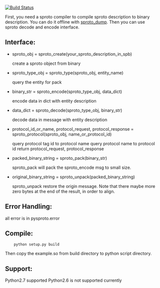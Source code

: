 [![Build Status](https://travis-ci.org/spin6lock/python-sproto.svg?branch=master)](https://travis-ci.org/spin6lock/python-sproto)

First, you need a sproto compiler to compile sproto
description to binary description. You can do it offline with [sproto_dump](https://github.com/lvzixun/sproto_dump).
Then you can use sproto decode and encode interface.

Interface:
----------

* sproto_obj = sproto_create(your_sproto_description_in_spb)

    create a sproto object from binary

* sproto_type_obj = sproto_type(sproto_obj, entity_name)

    query the entity for pack

* binary_str = sproto_encode(sproto_type_obj, data_dict)

    encode data in dict with entity description

* data_dict = sproto_decode(sproto_type_obj, binary_str)

    decode data in message with entity description
    
* protocol_id_or_name, protocol_request, protocol_response = sproto_protocol(sproto_obj, name_or_protocol_id)

    query protocol tag id to protocol name
    query protocol name to protocol id
    return protocol_request, protocol_response

* packed_binary_string = sproto_pack(binary_str)

    sproto_pack will pack the sproto_encode msg to small size.
    
* original_binary_string = sproto_unpack(packed_binary_string)
 
    sproto_unpack restore the origin message. Note that there maybe more zero bytes at the end of the result, in order to align.

Error Handling:
---------------
all error is in pysproto.error

Compile:
--------

```
    python setup.py build
```
    
Then copy the example.so from build directory to python script directory.

Support:
-------
Python2.7 supported
Python2.6 is not supported currently
